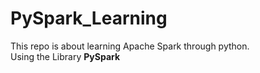 # PySpark_Learning

This repo is about learning Apache Spark through python. <br>
Using the Library <b> PySpark </b>

